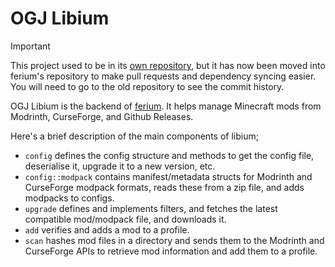 # OGJ Libium

> [!IMPORTANT]
> This project used to be in its [own repository](https://github.com/OgGhostJelly/libium), but it has now been moved into ferium's repository to make pull requests and dependency syncing easier.  
> You will need to go to the old repository to see the commit history.

OGJ Libium is the backend of [ferium](https://github.com/OgGhostJelly/ferium). It helps manage Minecraft mods from Modrinth, CurseForge, and Github Releases.

Here's a brief description of the main components of libium;

- `config` defines the config structure and methods to get the config file, deserialise it, upgrade it to a new version, etc.
- `config::modpack` contains manifest/metadata structs for Modrinth and CurseForge modpack formats, reads these from a zip file, and adds modpacks to configs.
- `upgrade` defines and implements filters, and fetches the latest compatible mod/modpack file, and downloads it.
- `add` verifies and adds a mod to a profile.
- `scan` hashes mod files in a directory and sends them to the Modrinth and CurseForge APIs to retrieve mod information and add them to a profile.
